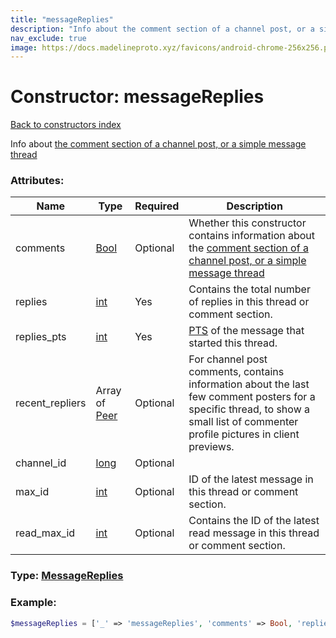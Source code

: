 ```yaml
---
title: "messageReplies"
description: "Info about the comment section of a channel post, or a simple message thread"
nav_exclude: true
image: https://docs.madelineproto.xyz/favicons/android-chrome-256x256.png
---
```

# Constructor: messageReplies  
[Back to constructors index](index.md)



Info about [the comment section of a channel post, or a simple message thread](https://core.telegram.org/api/threads)

### Attributes:

| Name     |    Type       | Required | Description |
|----------|---------------|----------|-------------|
|comments|[Bool](../types/Bool.md) | Optional|Whether this constructor contains information about the [comment section of a channel post, or a simple message thread](https://core.telegram.org/api/threads)|
|replies|[int](../types/int.md) | Yes|Contains the total number of replies in this thread or comment section.|
|replies\_pts|[int](../types/int.md) | Yes|[PTS](https://core.telegram.org/api/updates) of the message that started this thread.|
|recent\_repliers|Array of [Peer](../types/Peer.md) | Optional|For channel post comments, contains information about the last few comment posters for a specific thread, to show a small list of commenter profile pictures in client previews.|
|channel\_id|[long](../types/long.md) | Optional|
|max\_id|[int](../types/int.md) | Optional|ID of the latest message in this thread or comment section.|
|read\_max\_id|[int](../types/int.md) | Optional|Contains the ID of the latest read message in this thread or comment section.|



### Type: [MessageReplies](../types/MessageReplies.md)


### Example:

```php
$messageReplies = ['_' => 'messageReplies', 'comments' => Bool, 'replies' => int, 'replies_pts' => int, 'recent_repliers' => [Peer, Peer], 'channel_id' => long, 'max_id' => int, 'read_max_id' => int];
```  
